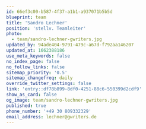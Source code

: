 ```yaml
---
id: 66ef3c00-b587-4f37-a1b1-a937071b5b5d
blueprint: team
title: 'Sandro Lechner'
position: 'stellv. Teamleiter'
photo:
  - team/sandro-lechner-gwriters.jpg
updated_by: 94ade404-9791-479c-a67d-f792aa146207
updated_at: 1662388186
use_meta_keywords: false
no_index_page: false
no_follow_links: false
sitemap_priority: '0.5'
sitemap_changefreq: daily
override_twitter_settings: false
link: 'entry::df78b899-8df0-4251-88c6-550399d2cdf9'
show_as_card: false
og_image: team/sandro-lechner-gwriters.jpg
published: true
phone_number: '+49 30 809332329'
email_address: lechner@gwriters.de
---
```

